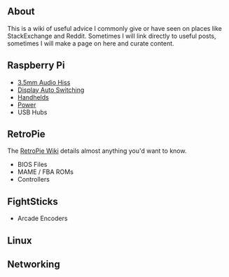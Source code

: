 ## About

This is a wiki of useful advice I commonly give or have seen on places like StackExchange and Reddit. Sometimes I will link directly to useful posts, sometimes I will make a page on here and curate content.

## Raspberry Pi

* [3.5mm Audio Hiss](Raspberry-Pi-3.5mm-Audio-Hiss)
* [Display Auto Switching](Raspberry-Pi-Display-Auto-Switching)
* [Handhelds](Raspberry-Pi-Handhelds)
* [Power](Raspberry-Pi-Power)
* USB Hubs

## RetroPie

The [RetroPie Wiki](https://github.com/RetroPie/RetroPie-Setup/wiki) details almost anything you'd want to know.

* BIOS Files
* MAME / FBA ROMs
* Controllers

## FightSticks

* Arcade Encoders

## Linux

## Networking